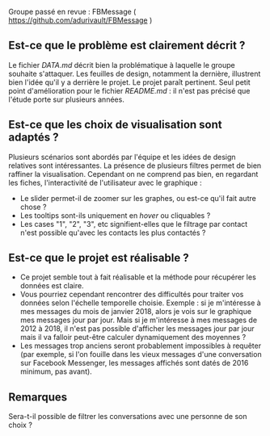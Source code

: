 Groupe passé en revue : FBMessage ( https://github.com/adurivault/FBMessage )

## Est-ce que le problème est clairement décrit ?

Le fichier *DATA.md* décrit bien la problématique à laquelle le groupe souhaite s'attaquer.
Les feuilles de design, notamment la dernière, illustrent bien l'idée qu'il y a derrière le projet.
Le projet paraît pertinent.
Seul petit point d'amélioration pour le fichier *README.md* : il n'est pas précisé que l'étude porte sur plusieurs années.


## Est-ce que les choix de visualisation sont adaptés ?

Plusieurs scénarios sont abordés par l'équipe et les idées de design relatives sont intéressantes.
La présence de plusieurs filtres permet de bien raffiner la visualisation.
Cependant on ne comprend pas bien, en regardant les fiches, l'interactivité de l'utilisateur avec le graphique :
* Le slider permet-il de zoomer sur les graphes, ou est-ce qu'il fait autre chose ?
* Les tooltips sont-ils uniquement en *hover* ou cliquables ?
* Les cases "1", "2", "3", etc signifient-elles que le filtrage par contact n'est possible qu'avec les contacts les plus contactés ? 

## Est-ce que le projet est réalisable ?

* Ce projet semble tout à fait réalisable et la méthode pour récupérer les données est claire.
* Vous pourriez cependant rencontrer des difficultés pour traiter vos données selon l'échelle temporelle choisie. Exemple : si je m'intéresse à mes messages du mois de janvier 2018, alors je vois sur le graphique mes messages jour par jour. Mais si je m'intéresse à mes messages de 2012 à 2018, il n'est pas possible d'afficher les messages jour par jour mais il va falloir peut-être calculer dynamiquement des moyennes ?
* Les messages trop anciens seront probablement impossibles à requêter (par exemple, si l'on fouille dans les vieux messages d'une conversation sur Facebook Messenger, les messages affichés sont datés de 2016 minimum, pas avant). 

## Remarques

Sera-t-il possible de filtrer les conversations avec une personne de son choix ? 
